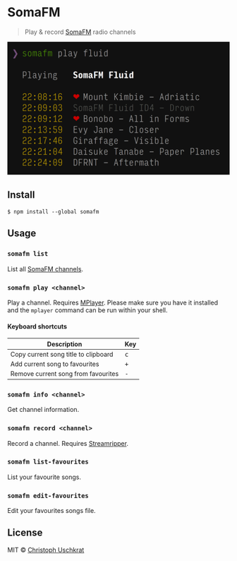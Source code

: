 # SomaFM

> Play & record [SomaFM](https://somafm.com) radio channels

![](screenshot.png)


## Install

```
$ npm install --global somafm
```


## Usage

### `somafm list`

List all [SomaFM channels](https://somafm.com/listen/).

### `somafm play <channel>`

Play a channel. Requires [MPlayer](https://mplayerhq.hu). Please make sure you have it installed and the `mplayer` command can be run within your shell.

#### Keyboard shortcuts

Description                          | Key
------------------------------------ | ------------
Copy current song title to clipboard | <kbd>c</kbd>
Add current song to favourites       | <kbd>+</kbd>
Remove current song from favourites  | <kbd>-</kbd>

### `somafm info <channel>`

Get channel information.

### `somafm record <channel>`

Record a channel. Requires [Streamripper](http://streamripper.sourceforge.net).

### `somafm list-favourites`

List your favourite songs.

### `somafm edit-favourites`

Edit your favourites songs file.


## License

MIT © [Christoph Uschkrat](https://c.uschkrat.com)
